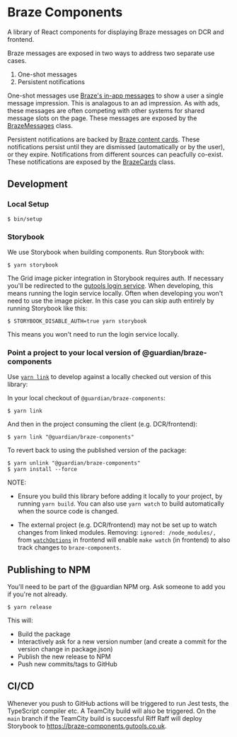 # Braze Components

A library of React components for displaying Braze messages on DCR and
frontend.

Braze messages are exposed in two ways to address two separate use cases.

1. One-shot messages
2. Persistent notifications

One-shot messages use
[Braze's in-app messages](https://www.braze.com/docs/developer_guide/platform_integration_guides/web/in-app_messaging/overview/)
to show a user a single message impression. This is analagous to an ad
impression. As with ads, these messages are often competing with other
systems for shared message slots on the page. These messages are exposed
by the [BrazeMessages](src/logic/BrazeMessages.tsx) class.

Persistent notifications are backed by
[Braze content cards](https://www.braze.com/docs/developer_guide/platform_integration_guides/web/content_cards/data_models/).
These notifications persist until they are dismissed (automatically or by
the user), or they expire. Notifications from different sources can
peacfully co-exist. These notifications are exposed by the
[BrazeCards](src/logic/BrazeCards.ts) class.

## Development

### Local Setup

```
$ bin/setup
```

### Storybook

We use Storybook when building components. Run Storybook with:

```
$ yarn storybook
```

The Grid image picker integration in Storybook requires auth. If necessary
you'll be redirected to the [gutools login service]. When developing, this means
running the login service locally. Often when developing you won't need to use
the image picker. In this case you can skip auth entirely by running Storybook
like this:

```
$ STORYBOOK_DISABLE_AUTH=true yarn storybook
```

This means you won't need to run the login service locally.

[gutools login service]: https://github.com/guardian/login.gutools

### Point a project to your local version of @guardian/braze-components

Use [`yarn link`] to develop against a locally checked out version of this
library:

In your local checkout of `@guardian/braze-components`:

```
$ yarn link
```

And then in the project consuming the client (e.g. DCR/frontend):

```
$ yarn link "@guardian/braze-components"
```

To revert back to using the published version of the package:

```
$ yarn unlink "@guardian/braze-components"
$ yarn install --force
```

[`yarn link`]: https://classic.yarnpkg.com/en/docs/cli/link/

NOTE:

-   Ensure you build this library before adding it locally to your project,
    by running `yarn build`. You can also use `yarn watch` to build automatically
    when the source code is changed.

-   The external project (e.g. DCR/frontend) may not be set up to watch changes from linked modules. Removing: `ignored: /node_modules/,` from [`watchOptions`](https://github.com/guardian/frontend/blob/main/dev/watch.js#L30) in frontend will enable `make watch` (in frontend) to also track changes to `braze-components`.

## Publishing to NPM

You'll need to be part of the @guardian NPM org. Ask someone to add you if
you're not already.

```
$ yarn release
```

This will:

-   Build the package
-   Interactively ask for a new version number (and create a commit for the
    version change in package.json)
-   Publish the new release to NPM
-   Push new commits/tags to GitHub

## CI/CD

Whenever you push to GitHub actions will be triggered to run Jest tests, the
TypeScript compiler etc. A TeamCity build will also be triggered. On the `main`
branch if the TeamCity build is successful Riff Raff will deploy Storybook to
https://braze-components.gutools.co.uk.
